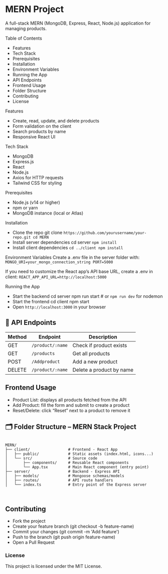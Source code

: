 # MERN Project

A full-stack MERN (MongoDB, Express, React, Node.js) application for managing products.

Table of Contents

- Features
- Tech Stack
- Prerequisites
- Installation
- Environment Variables
- Running the App
- API Endpoints
- Frontend Usage
- Folder Structure
- Contributing
- License

Features

- Create, read, update, and delete products
- Form validation on the client
- Search products by name
- Responsive React UI

Tech Stack

- MongoDB
- Express.js
- React
- Node.js
- Axios for HTTP requests
- Tailwind CSS for styling

Prerequisites

- Node.js (v14 or higher)
- npm or yarn
- MongoDB instance (local or Atlas)

Installation

- Clone the repo
  git clone `https://github.com/yourusername/your-repo.git
cd MERN`
- Install server dependencies
  cd server
  `npm install`
- Install client dependencies
  `cd ../client
npm install`

Environment Variables
Create a .env file in the server folder with:
`MONGO_URI=your_mongo_connection_string
PORT=5000`

If you need to customize the React app’s API base URL, create a .env in client:
`REACT_APP_API_URL=http://localhost:5000`

Running the App

- Start the backend
  cd server
  npm run start # or `npm run dev` for nodemon
- Start the frontend
  cd client
  npm start
- Open `http://localhost:3000` in your browser

## 🧩 API Endpoints

| Method | Endpoint         | Description              |
| ------ | ---------------- | ------------------------ |
| GET    | `/product/:name` | Check if product exists  |
| GET    | `/products`      | Get all products         |
| POST   | `/Addproduct`    | Add a new product        |
| DELETE | `/product/:name` | Delete a product by name |

## Frontend Usage

- Product List: displays all products fetched from the API
- Add Product: fill the form and submit to create a product
- Reset/Delete: click “Reset” next to a product to remove it

## 🗂️ Folder Structure – MERN Stack Project

```

MERN/
├── client/                 # Frontend - React App
│   ├── public/             # Static assets (index.html, icons...)
│   └── src/                # Source code
│       ├── components/     # Reusable React components
│       └── App.tsx         # Main React component (entry point)
├── server/                 # Backend - Express API
│   ├── models/             # Mongoose schemas/models
│   ├── routes/             # API route handlers
│   └── index.ts            # Entry point of the Express server



```

## Contributing

- Fork the project
- Create your feature branch (git checkout -b feature-name)
- Commit your changes (git commit -m 'Add feature')
- Push to the branch (git push origin feature-name)
- Open a Pull Request

### License

This project is licensed under the MIT License.
